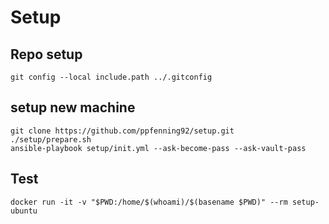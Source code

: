 # Setup

## Repo setup
```shell
git config --local include.path ../.gitconfig 
```

## setup new machine
```shell
git clone https://github.com/ppfenning92/setup.git
./setup/prepare.sh
ansible-playbook setup/init.yml --ask-become-pass --ask-vault-pass
```

## Test
```shell
docker run -it -v "$PWD:/home/$(whoami)/$(basename $PWD)" --rm setup-ubuntu
```
